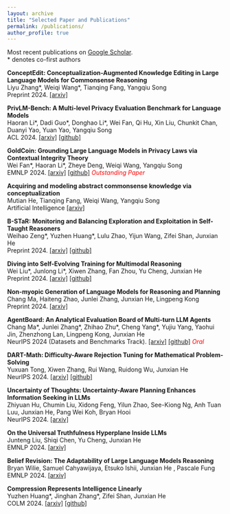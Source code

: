 ```yaml
---
layout: archive
title: "Selected Paper and Publications"
permalink: /publications/
author_profile: true
---
```


Most recent publications on [Google Scholar](https://scholar.google.com/citations?user=MdQZ-q8AAAAJ&hl=en).  
\* denotes co-first authors

<!-- $^\dagger$ denotes corresponding author/main advisor -->
**ConceptEdit: Conceptualization-Augmented Knowledge Editing in Large Language Models for Commonsense Reasoning**  
Liyu Zhang\*, Weiqi Wang\*, Tianqing Fang, Yangqiu Song<br>
Preprint 2024. [[arxiv]](https://arxiv.org/pdf/2412.11418) 

**PrivLM-Bench: A Multi-level Privacy Evaluation Benchmark for Language Models**  
Haoran Li\*, Dadi Guo\*, Donghao Li\*, Wei Fan, Qi Hu, Xin Liu, Chunkit Chan, Duanyi Yao, Yuan Yao, Yangqiu Song<br>
ACL 2024. [[arxiv]](https://aclanthology.org/2024.acl-long.4.pdf) [[github]](https://github.com/HKUST-KnowComp/PrivLM-Bench)

**GoldCoin: Grounding Large Language Models in Privacy Laws via Contextual Integrity Theory**  
Wei Fan\*, Haoran Li\*, Zheye Deng, Weiqi Wang, Yangqiu Song<br>
EMNLP 2024. [[arxiv]](https://arxiv.org/pdf/2406.11149) [[github]](https://github.com/HKUST-KnowComp/GoldCoin)
<span style="color:red"><i>Outstanding Paper</i></span>

**Acquiring and modeling abstract commonsense knowledge via conceptualization**  
Mutian He, Tianqing Fang, Weiqi Wang, Yangqiu Song<br>
Artificial Intelligence [[arxiv]](https://arxiv.org/pdf/2206.01532) 

<!-- ----- -->
**B-STaR: Monitoring and Balancing Exploration and Exploitation in Self-Taught Reasoners**  
Weihao Zeng\*, Yuzhen Huang\*, Lulu Zhao, Yijun Wang, Zifei Shan, Junxian He<br>
Preprint 2024. [[arxiv]](https://arxiv.org/abs/2412.17256) [[github]](https://github.com/hkust-nlp/B-STaR)

**Diving into Self-Evolving Training for Multimodal Reasoning**  
Wei Liu\*, Junlong Li\*, Xiwen Zhang, Fan Zhou, Yu Cheng, Junxian He<br>
Preprint 2024. [[arxiv]](https://arxiv.org/abs/2412.17451) [[github]](https://github.com/hkust-nlp/mstar)

**Non-myopic Generation of Language Models for Reasoning and Planning**  
Chang Ma, Haiteng Zhao, Junlei Zhang, Junxian He, Lingpeng Kong<br>
Preprint 2024. [[arxiv]](https://arxiv.org/abs/2410.17195) 

**AgentBoard: An Analytical Evaluation Board of Multi-turn LLM Agents**  
Chang Ma\*, Junlei Zhang\*, Zhihao Zhu\*, Cheng Yang\*, Yujiu Yang, Yaohui Jin, Zhenzhong Lan, Lingpeng Kong, Junxian He<br>
NeurIPS 2024 (Datasets and Benchmarks Track). [[arxiv]](https://arxiv.org/abs/2401.13178) [[github]](https://github.com/hkust-nlp/AgentBoard)
<span style="color:red"><i>Oral</i></span>

**DART-Math: Difficulty-Aware Rejection Tuning for Mathematical Problem-Solving**  
Yuxuan Tong, Xiwen Zhang, Rui Wang, Ruidong Wu, Junxian He<br>
NeurIPS 2024. [[arxiv]](https://arxiv.org/abs/2407.13690) [[github]](https://github.com/hkust-nlp/dart-math)

**Uncertainty of Thoughts: Uncertainty-Aware Planning Enhances Information Seeking in LLMs**  
Zhiyuan Hu, Chumin Liu, Xidong Feng, Yilun Zhao, See-Kiong Ng, Anh Tuan Luu, Junxian He, Pang Wei Koh, Bryan Hooi<br>
NeurIPS 2024. [[arxiv]](https://arxiv.org/abs/2402.03271) 

**On the Universal Truthfulness Hyperplane Inside LLMs**  
Junteng Liu, Shiqi Chen, Yu Cheng, Junxian He<br>
EMNLP 2024. [[arxiv]](https://arxiv.org/abs/2407.08582) 

**Belief Revision: The Adaptability of Large Language Models Reasoning**  
Bryan Wilie, Samuel Cahyawijaya, Etsuko Ishii, Junxian He , Pascale Fung<br>
EMNLP 2024. [[arxiv]](https://arxiv.org/pdf/2406.19764) 

**Compression Represents Intelligence Linearly**  
Yuzhen Huang*, Jinghan Zhang*, Zifei Shan, Junxian He<br>
COLM 2024. [[arxiv]](https://arxiv.org/abs/2404.09937) [[github]](https://github.com/hkust-nlp/llm-compression-intelligence)

<!-- ----- -->
